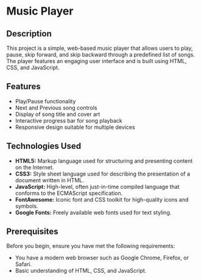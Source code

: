 # Music Player

## Description

This project is a simple, web-based music player that allows users to play, pause, skip forward, and skip backward through a predefined list of songs. The player features an engaging user interface and is built using HTML, CSS, and JavaScript.

## Features

- Play/Pause functionality
- Next and Previous song controls
- Display of song title and cover art
- Interactive progress bar for song playback
- Responsive design suitable for multiple devices

## Technologies Used

- **HTML5:** Markup language used for structuring and presenting content on the Internet.
- **CSS3:** Style sheet language used for describing the presentation of a document written in HTML.
- **JavaScript:** High-level, often just-in-time compiled language that conforms to the ECMAScript specification.
- **FontAwesome:** Iconic font and CSS toolkit for high-quality icons and symbols.
- **Google Fonts:** Freely available web fonts used for text styling.

## Prerequisites

Before you begin, ensure you have met the following requirements:
- You have a modern web browser such as Google Chrome, Firefox, or Safari.
- Basic understanding of HTML, CSS, and JavaScript.


